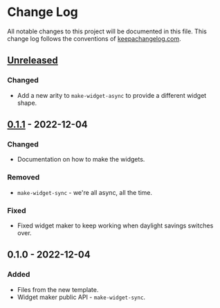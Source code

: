 # Change Log
All notable changes to this project will be documented in this file. This change log follows the conventions of [keepachangelog.com](http://keepachangelog.com/).

## [Unreleased]
### Changed
- Add a new arity to `make-widget-async` to provide a different widget shape.

## [0.1.1] - 2022-12-04
### Changed
- Documentation on how to make the widgets.

### Removed
- `make-widget-sync` - we're all async, all the time.

### Fixed
- Fixed widget maker to keep working when daylight savings switches over.

## 0.1.0 - 2022-12-04
### Added
- Files from the new template.
- Widget maker public API - `make-widget-sync`.

[Unreleased]: https://sourcehost.site/your-name/day4-camp-cleanup/compare/0.1.1...HEAD
[0.1.1]: https://sourcehost.site/your-name/day4-camp-cleanup/compare/0.1.0...0.1.1
